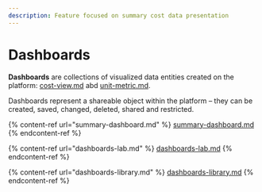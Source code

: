```yaml
---
description: Feature focused on summary cost data presentation
---
```


# Dashboards

**Dashboards** are collections of visualized data entities created on the platform: [cost-view.md](../cost-transparency/cost-view.md "mention") abd [unit-metric.md](../unit-metrics/unit-metric.md "mention").

Dashboards represent a shareable object within the platform – they can be created, saved, changed, deleted, shared and restricted.

{% content-ref url="summary-dashboard.md" %}
[summary-dashboard.md](summary-dashboard.md)
{% endcontent-ref %}

{% content-ref url="dashboards-lab.md" %}
[dashboards-lab.md](dashboards-lab.md)
{% endcontent-ref %}

{% content-ref url="dashboards-library.md" %}
[dashboards-library.md](dashboards-library.md)
{% endcontent-ref %}
